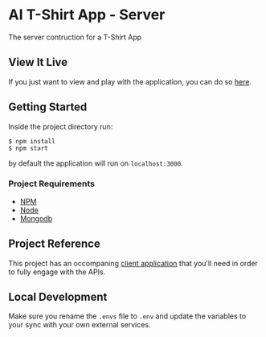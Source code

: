 # AI T-Shirt App - Server
The server contruction for a T-Shirt App

## View It Live
If you just want to view and play with the application, you can do so [here](https://ai-image-generator-server-gamma.vercel.app/).

## Getting Started
Inside the project directory run:
```
$ npm install
$ npm start
```
by default the application will run on `localhost:3000`.

### Project Requirements
* [NPM](https://www.npmjs.com/)
* [Node](https://nodejs.org/en/)
* [Mongodb](https://www.mongodb.com/)

## Project Reference
This project has an occompaning [client application](https://github.com/Azrihell/AI-Image-Generator-Client) that you'll need in order to fully engage with the APIs. 

## Local Development
Make sure you rename the `.envs` file to `.env` and update the variables to your sync with your own external services. 
